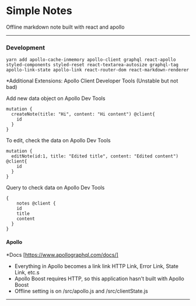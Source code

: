 # Simple Notes
Offline markdown note built with react and apollo

---

### Development

```
yarn add apollo-cache-inmemory apollo-client graphql react-apollo styled-components styled-reset react-textarea-autosize graphql-tag apollo-link-state apollo-link react-router-dom react-markdown-renderer
```
*Additional Extensions: Apollo Client Developer Tools (Unstable but not bad)

Add new data object on Apollo Dev Tools
```
mutation {
  createNote(title: "Hi", content: "Hi content") @client{
    id
  }
}
```

To edit, check the data on Apollo Dev Tools
```
mutation {
  editNote(id:1, title: "Edited title", content: "Edited content") @client{
    id
  }
}
```

Query to check data on Apollo Dev Tools
```
{
	notes @client {
    id
    title
    content
  }
}
```

#### Apollo
*Docs [https://www.apollographql.com/docs/]
- Everything in Apollo becomes a link link HTTP Link, Error Link, State Link, etc.s
- Apollo Boost requires HTTP, so this application hasn't built with Apollo Boost
- Offline setting is on /src/apollo.js and /src/clientState.js

---